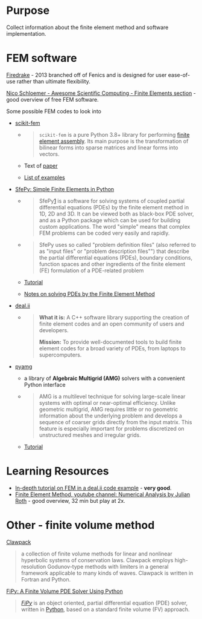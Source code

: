 # Purpose

Collect information about the finite element method and software implementation.

# FEM software

[Firedrake](https://www.firedrakeproject.org/index.html) - 2013 branched off of Fenics and is designed for user ease-of-use rather than ultimate flexibility.

[Nico Schloemer - Awesome Scientific Computing - Finite Elements section](https://github.com/nschloe/awesome-scientific-computing?tab=readme-ov-file#finite-elements) - good overview of free FEM software.

Some possible FEM codes to look into

- [scikit-fem](https://github.com/kinnala/scikit-fem?tab=readme-ov-file)

  - > `scikit-fem` is a pure Python 3.8+ library for performing [finite element assembly](https://en.wikipedia.org/wiki/Finite_element_method). Its main purpose is the transformation of bilinear forms into sparse matrices and linear forms into vectors.

  - Text of [paper](https://github.com/kinnala/scikit-fem/blob/master/paper/paper.md)
  - [List of examples](https://github.com/kinnala/scikit-fem/blob/master/docs/listofexamples.rst)

- [SfePy: Simple Finite Elements in Python](https://sfepy.org/doc-devel/index.html)

  - > SfePy[1](https://github.com/sfepy/sfepy#fn1) is a software for solving systems of coupled partial differential equations (PDEs) by the finite element method in 1D, 2D and 3D. It can be viewed both as black-box PDE solver, and as a Python package which can be used for building custom applications. The word "simple" means that complex FEM problems can be coded very easily and rapidly.

  - > SfePy uses so called "problem definition files" (also referred to as "input files" or "problem description files"") that describe the partial differential equations (PDEs), boundary conditions, function spaces and other ingredients of the finite element (FE) formulation of a PDE-related problem

  - [Tutorial](https://sfepy.org/doc-devel/tutorial.html)

  - [Notes on solving PDEs by the Finite Element Method](https://sfepy.org/doc-devel/solving_pdes_by_fem.html#sec-solving-pdes-fem)

- [deal.ii](https://www.dealii.org/)

  - > **What it is:** A C++ software library supporting the creation of finite element codes and an open community of users and developers.
    >
    > **Mission:** To provide well-documented tools to build finite element codes for a broad variety of PDEs, from laptops to supercomputers.

- [pyamg](https://github.com/pyamg/pyamg)

  - a library of **Algebraic Multigrid (AMG)** solvers with a convenient Python interface

  - > AMG is a multilevel technique for solving large-scale linear systems with optimal or near-optimal efficiency. Unlike geometric multigrid, AMG requires little or no geometric information about the underlying problem and develops a sequence of coarser grids directly from the input matrix. This feature is especially important for problems discretized on unstructured meshes and irregular grids.

  - [Tutorial](https://github.com/pyamg/pyamg/wiki/Tutorial)





# Learning Resources

- [In-depth tutorial on FEM in a deal.ii code example](https://www.dealii.org/current/doxygen/deal.II/step_3.html) - **very good**.
- [Finite Element Method, youtube channel: Numerical Analysis by Julian Roth](https://www.youtube.com/watch?v=P4lBRuY7pC4) - good overview, 32 min but play at 2x.



# Other - finite volume method

[Clawpack](http://www.clawpack.org)

> a collection of finite volume methods for linear and nonlinear hyperbolic systems of conservation laws. Clawpack employs high-resolution Godunov-type methods with limiters in a general framework applicable to many kinds of waves. Clawpack is written in Fortran and Python.

[FiPy: A Finite Volume PDE Solver Using Python](https://www.ctcms.nist.gov/fipy/index.html)

> [*FiPy*](https://www.ctcms.nist.gov/fipy/documentation/glossary.html#term-fipy) is an object oriented, partial differential equation (PDE) solver, written in [Python](https://www.ctcms.nist.gov/cgi-bin/redirect.py?url=http://www.python.org/), based on a standard finite volume (FV) approach.





















